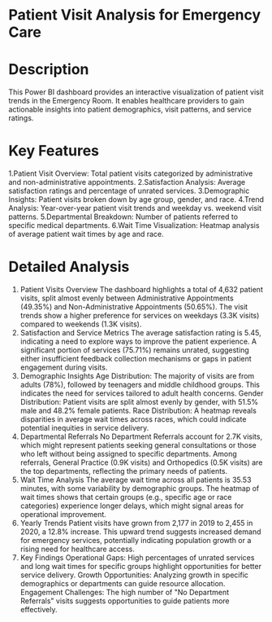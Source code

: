 # Patient Visit Analysis for Emergency Care

# Description
This Power BI dashboard provides an interactive visualization of patient visit trends in the Emergency Room. It enables healthcare providers to gain actionable insights into patient demographics, visit patterns, and service ratings.

# Key Features
1.Patient Visit Overview: Total patient visits categorized by administrative and non-administrative appointments.
2.Satisfaction Analysis: Average satisfaction ratings and percentage of unrated services.
3.Demographic Insights: Patient visits broken down by age group, gender, and race.
4.Trend Analysis: Year-over-year patient visit trends and weekday vs. weekend visit patterns.
5.Departmental Breakdown: Number of patients referred to specific medical departments.
6.Wait Time Visualization: Heatmap analysis of average patient wait times by age and race.

# Detailed Analysis
1. Patient Visits Overview
The dashboard highlights a total of 4,632 patient visits, split almost evenly between Administrative Appointments (49.35%) and Non-Administrative Appointments (50.65%).
The visit trends show a higher preference for services on weekdays (3.3K visits) compared to weekends (1.3K visits).
2. Satisfaction and Service Metrics
The average satisfaction rating is 5.45, indicating a need to explore ways to improve the patient experience.
A significant portion of services (75.71%) remains unrated, suggesting either insufficient feedback collection mechanisms or gaps in patient engagement during visits.
3. Demographic Insights
Age Distribution: The majority of visits are from adults (78%), followed by teenagers and middle childhood groups. This indicates the need for services tailored to adult health concerns.
Gender Distribution: Patient visits are split almost evenly by gender, with 51.5% male and 48.2% female patients.
Race Distribution: A heatmap reveals disparities in average wait times across races, which could indicate potential inequities in service delivery.
4. Departmental Referrals
No Department Referrals account for 2.7K visits, which might represent patients seeking general consultations or those who left without being assigned to specific departments.
Among referrals, General Practice (0.9K visits) and Orthopedics (0.5K visits) are the top departments, reflecting the primary needs of patients.
5. Wait Time Analysis
The average wait time across all patients is 35.53 minutes, with some variability by demographic groups.
The heatmap of wait times shows that certain groups (e.g., specific age or race categories) experience longer delays, which might signal areas for operational improvement.
6. Yearly Trends
Patient visits have grown from 2,177 in 2019 to 2,455 in 2020, a 12.8% increase. This upward trend suggests increased demand for emergency services, potentially indicating population growth or a rising need for healthcare access.
7. Key Findings
Operational Gaps: High percentages of unrated services and long wait times for specific groups highlight opportunities for better service delivery.
Growth Opportunities: Analyzing growth in specific demographics or departments can guide resource allocation.
Engagement Challenges: The high number of "No Department Referrals" visits suggests opportunities to guide patients more effectively.
